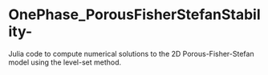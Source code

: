 # OnePhase_PorousFisherStefanStability-
Julia code to compute numerical solutions to the 2D Porous-Fisher-Stefan model using the level-set method. 

